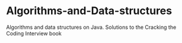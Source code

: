 # Algorithms-and-Data-structures
Algorithms and data structures on Java.
Solutions to the Cracking the Coding Interview book
